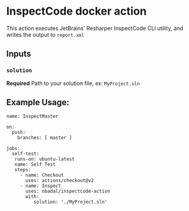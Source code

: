 # InspectCode docker action

This action executes JetBrains' Resharper InspectCode CLI utility, and writes the output to `report.xml`

## Inputs

### `solution`

**Required** Path to your solution file, ex: `MyProject.sln`

## Example Usage:

```
name: InspectMaster

on:
  push:
    branches: [ master ]

jobs:
  self-test:
   runs-on: ubuntu-latest
   name: Self Test
   steps:
     - name: Checkout
       uses: actions/checkout@v2
     - name: Inspect
       uses: nbadal/inspectcode-action
       with:
          solution: './MyProject.sln'
```